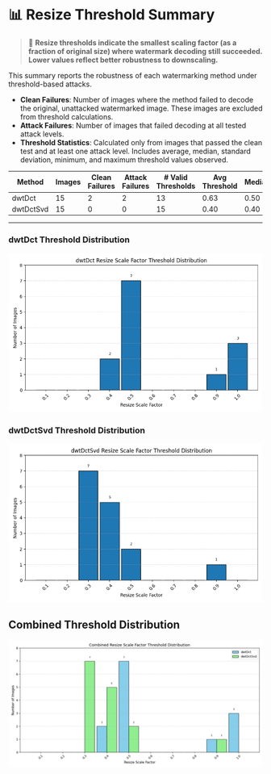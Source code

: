 # 📊 Resize Threshold Summary

> 📘 **Resize thresholds indicate the smallest scaling factor (as a fraction of original size) where watermark decoding still succeeded. Lower values reflect better robustness to downscaling.**

This summary reports the robustness of each watermarking method under threshold-based attacks.
- **Clean Failures**: Number of images where the method failed to decode the original, unattacked watermarked image. These images are excluded from threshold calculations.
- **Attack Failures**: Number of images that failed decoding at all tested attack levels.
- **Threshold Statistics**: Calculated only from images that passed the clean test and at least one attack level. Includes average, median, standard deviation, minimum, and maximum threshold values observed.

| Method | Images | Clean Failures | Attack Failures | # Valid Thresholds | Avg Threshold | Median | Std Dev | Min | Max |
|--------|--------|----------------|------------------|---------------------|----------------|--------|---------|-----|-----|
| dwtDct | 15 | 2 | 2 | 13 | 0.63 | 0.50 | 0.23 | 0.40 | 1.00 |
| dwtDctSvd | 15 | 0 | 0 | 15 | 0.40 | 0.40 | 0.15 | 0.30 | 0.90 |

---
### dwtDct Threshold Distribution
![dwtDct Bar Graph](dwtDct_threshold_bar.png)

### dwtDctSvd Threshold Distribution
![dwtDctSvd Bar Graph](dwtDctSvd_threshold_bar.png)

## Combined Threshold Distribution
![Combined Threshold Bar Graph](resize_combined_distribution.png)

